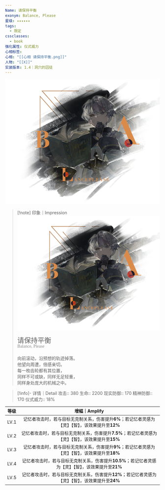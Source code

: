 ```yaml
---
Name: 请保持平衡
exonym: Balance, Please
星级: ✦✦✦✦✦✦
tags:
  - 限定
cssclasses:
  - book
强化属性: 仪式威力
心相标签: 
心相: "[[心相 请保持平衡.png]]"
人物: "[[X]]"
实装版本: 1.4｜洞穴的囚徒
---
```

![cover](assets/请保持平衡｜Balance,%20Please.assets/心相%20请保持平衡.png)
> [!note] 印象｜Impression
> ![心相|inlL|300](assets/请保持平衡｜Balance,%20Please.assets/心相%20请保持平衡.png)
> <p style="font-family: '家族宋', sans-serif; font-size: 22px; line-height: 0.75; text-indent: 0;">请保持平衡<br><span style="font-family: serif; font-size: 14px; color: #888888;">Balance, Please</span></p>
> 
> 向前滚动，沿预想的轨迹掉落。  
> 他望向周遭，倍感亲切。  
> 每一枚齿轮都有其位置，  
> 同样不可或缺，同样无足轻重，  
> 同样身处庞大的机械之中。

> [!info]- 详情｜Detail
> 攻击:: 380
> 生命:: 2200
> 现实防御:: 170
> 精神防御:: 170
> 仪式威力:: 18%

|  等级  |                         增幅｜Amplify                         |
| :--: | :--------------------------------------------------------: |
| LV.1 |  记忆者攻击时，若与目标无克制关系，伤害提升**6%**；若记忆者灵感为【灵】【智】，该效果提升至**12%**   |
| LV.2 | 记忆者攻击时，若与目标无克制关系，伤害提升**7.5%**；若记忆者灵感为【灵】【智】，该效果提升至**15%**  |
| LV.3 |  记忆者攻击时，若与目标无克制关系，伤害提升**9%**；若记忆者灵感为【灵】【智】，该效果提升至**18%**   |
| LV.4 | 记忆者攻击时，若与目标无克制关系，伤害提升**10.5%**；若记忆者灵感为【灵】【智】，该效果提升至**21%** |
| LV.5 |  记忆者攻击时，若与目标无克制关系，伤害提升**12%**；若记忆者灵感为【灵】【智】，该效果提升至**24%**  |
